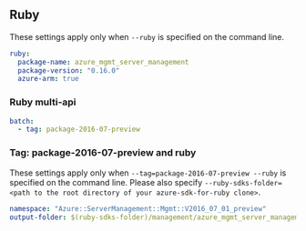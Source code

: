 ## Ruby

These settings apply only when `--ruby` is specified on the command line.

``` yaml $(ruby)
ruby:
  package-name: azure_mgmt_server_management
  package-version: "0.16.0"
  azure-arm: true
```

### Ruby multi-api

``` yaml $(ruby) && $(multiapi)
batch:
  - tag: package-2016-07-preview
```

### Tag: package-2016-07-preview and ruby

These settings apply only when `--tag=package-2016-07-preview --ruby` is specified on the command line.
Please also specify `--ruby-sdks-folder=<path to the root directory of your azure-sdk-for-ruby clone>`.

``` yaml $(tag) == 'package-2016-07-preview' && $(ruby)
namespace: "Azure::ServerManagement::Mgmt::V2016_07_01_preview"
output-folder: $(ruby-sdks-folder)/management/azure_mgmt_server_management/lib
```
